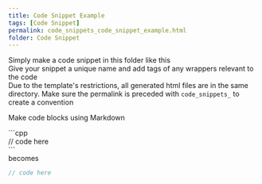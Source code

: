 ```yaml
---
title: Code Snippet Example
tags: [Code Snippet]
permalink: code_snippets_code_snippet_example.html
folder: Code Snippet
---
```


Simply make a code snippet in this folder like this  
Give your snippet a unique name and add tags of any wrappers relevant to the code  
Due to the template's restrictions, all generated html files are in the same directory. Make sure the permalink is preceded with `code_snippets_` to create a convention

Make code blocks using Markdown

\`\`\`cpp  
// code here  
\`\`\`  
becomes
```cpp
// code here
```